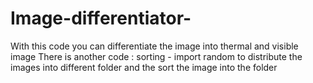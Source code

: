 # Image-differentiator-
With this code you can differentiate the image into thermal and visible image
There is another code : sorting - import random to distribute the images into different folder and the sort the image into the folder
